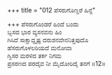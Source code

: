 +++
title = "012 ಪೆಸರುಗೊಣ್ಡರೆ ಹಿನ್ದೆ"

+++
ಪೆಸರುಗೊಂಡರೆ ಹಿಂದೆ ಬಂದು  
ಬ್ಬಸದ ಭಾರ ವ್ಯಸನವನು ಹಿಂ  
ಗಿಸಿದೆ ಸಾಕ್ಷಾದ್ದೃಷ್ಟ ದರುಶನವೇನನಿತ್ತಪುದೊ   
ಹೆಸರುಗೊಳಲರಿಯದೆ ಮನೋವಾ  
ಗ್ವಿಸರ ಮರಳಿದ ತರ್ಕ ನಿಗಮ  
ಪ್ರಸರಣದ ಪರದೈವ ನೀ ಮೈದೋರಿದೈ ತನಗೆ      ॥12॥